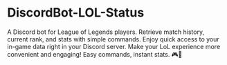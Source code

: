 # DiscordBot-LOL-Status
A Discord bot for League of Legends players. Retrieve match history, current rank, and stats with simple commands. Enjoy quick access to your in-game data right in your Discord server. Make your LoL experience more convenient and engaging!  Easy commands, instant stats. 🎮🤖
